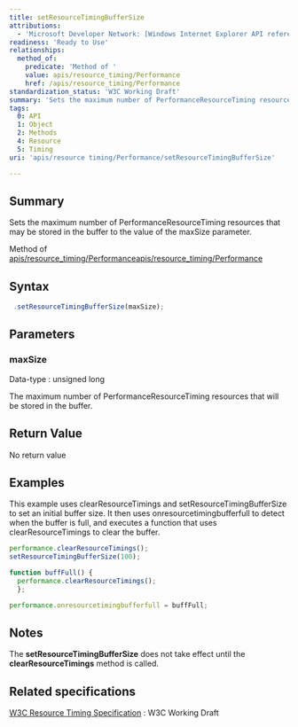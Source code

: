 ```yaml
---
title: setResourceTimingBufferSize
attributions:
  - 'Microsoft Developer Network: [Windows Internet Explorer API reference Article](http://msdn.microsoft.com/en-us/library/ie/hh828809%28v=vs.85%29.aspx)'
readiness: 'Ready to Use'
relationships:
  method_of:
    predicate: 'Method of '
    value: apis/resource_timing/Performance
    href: /apis/resource_timing/Performance
standardization_status: 'W3C Working Draft'
summary: 'Sets the maximum number of PerformanceResourceTiming resources that may be stored in the buffer to the value of the maxSize parameter.'
tags:
  0: API
  1: Object
  2: Methods
  4: Resource
  5: Timing
uri: 'apis/resource timing/Performance/setResourceTimingBufferSize'

---
```

## Summary

Sets the maximum number of PerformanceResourceTiming resources that may be stored in the buffer to the value of the maxSize parameter.

Method of [apis/resource\_timing/Performance](/apis/resource_timing/Performance)[apis/resource\_timing/Performance](/apis/resource_timing/Performance)

## Syntax

``` js
 .setResourceTimingBufferSize(maxSize);
```

## Parameters

### maxSize

 Data-type
:   unsigned long

 The maximum number of PerformanceResourceTiming resources that will be stored in the buffer.

## Return Value

No return value

## Examples

This example uses clearResourceTimings and setResourceTimingBufferSize to set an initial buffer size. It then uses onresourcetimingbufferfull to detect when the buffer is full, and executes a function that uses clearResourceTimings to clear the buffer.

``` js
performance.clearResourceTimings();
setResourceTimingBufferSize(100);

function buffFull() {
  performance.clearResourceTimings();
  };

performance.onresourcetimingbufferfull = buffFull;
```

## Notes

The **setResourceTimingBufferSize** does not take effect until the **clearResourceTimings** method is called.

## Related specifications

[W3C Resource Timing Specification](http://www.w3.org/TR/resource-timing/)
:   W3C Working Draft

